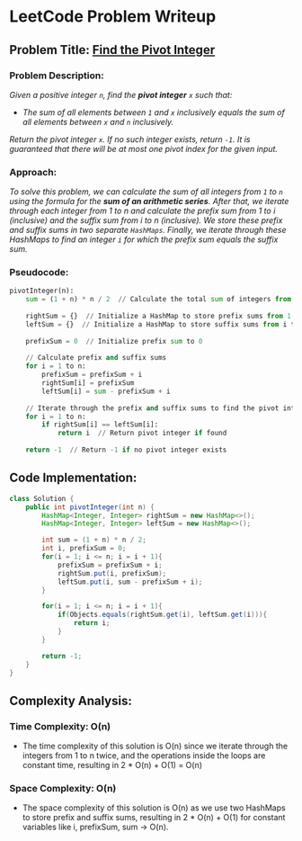 # LeetCode Problem Writeup

## Problem Title: [Find the Pivot Integer](https://leetcode.com/problems/find-the-pivot-integer/description/)

### Problem Description:

*Given a positive integer `n`, find the **pivot integer** `x` such that:*

 - *The sum of all elements between `1` and `x` inclusively equals the sum of all elements between `x` and `n` inclusively.*

*Return the pivot integer `x`. If no such integer exists, return `-1`. It is guaranteed that there will be at most one pivot index for the given input.*

### Approach:

*To solve this problem, we can calculate the sum of all integers from `1` to `n` using the formula for the **sum of an arithmetic series**. After that, we iterate through each integer from 1 to n and calculate the prefix sum from 1 to i (inclusive) and the suffix sum from i to n (inclusive). We store these prefix and suffix sums in two separate `HashMaps`. Finally, we iterate through these HashMaps to find an integer `i` for which the prefix sum equals the suffix sum.*

### Pseudocode:
```Python
pivotInteger(n):
    sum = (1 + n) * n / 2  // Calculate the total sum of integers from 1 to n
    
    rightSum = {}  // Initialize a HashMap to store prefix sums from 1 to i
    leftSum = {}  // Initialize a HashMap to store suffix sums from i to n
    
    prefixSum = 0  // Initialize prefix sum to 0
    
    // Calculate prefix and suffix sums
    for i = 1 to n:
        prefixSum = prefixSum + i
        rightSum[i] = prefixSum
        leftSum[i] = sum - prefixSum + i
    
    // Iterate through the prefix and suffix sums to find the pivot integer
    for i = 1 to n:
        if rightSum[i] == leftSum[i]:
            return i  // Return pivot integer if found
            
    return -1  // Return -1 if no pivot integer exists
```

## Code Implementation:
```Java
class Solution {
    public int pivotInteger(int n) {
        HashMap<Integer, Integer> rightSum = new HashMap<>();
        HashMap<Integer, Integer> leftSum = new HashMap<>();

        int sum = (1 + n) * n / 2;
        int i, prefixSum = 0;
        for(i = 1; i <= n; i = i + 1){
            prefixSum = prefixSum + i;
            rightSum.put(i, prefixSum);
            leftSum.put(i, sum - prefixSum + i);
        }

        for(i = 1; i <= n; i = i + 1){
            if(Objects.equals(rightSum.get(i), leftSum.get(i))){
                return i;
            }
        }

        return -1;
    }
}
```

## Complexity Analysis:

### Time Complexity: O(n)
- The time complexity of this solution is O(n) since we iterate through the integers from 1 to n twice, and the operations inside the loops are constant time, resulting in 2 * O(n) + O(1) = O(n)
  
### Space Complexity: O(n)
- The space complexity of this solution is O(n) as we use two HashMaps to store prefix and suffix sums, resulting in 2 * O(n) + O(1) for constant variables like i, prefixSum, sum -> O(n).
